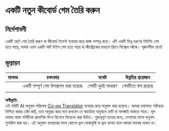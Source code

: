 <!--
CO_OP_TRANSLATOR_METADATA:
{
  "original_hash": "de5384c118e15e4d1d0eaa00fc01b112",
  "translation_date": "2025-08-26T01:10:19+00:00",
  "source_file": "4-typing-game/typing-game/assignment.md",
  "language_code": "bn"
}
-->
# একটি নতুন কীবোর্ড গেম তৈরি করুন

## নির্দেশাবলী

একটি ছোট গেম তৈরি করুন যা কীবোর্ড ইভেন্ট ব্যবহার করে কাজ সম্পন্ন করে। এটি একটি ভিন্ন ধরণের টাইপিং গেম হতে পারে, অথবা এমন একটি আর্ট টাইপ গেম হতে পারে যা কীস্ট্রোকের মাধ্যমে স্ক্রিনে পিক্সেল আঁকে। সৃজনশীল হোন!

## মূল্যায়ন

| মানদণ্ড | চমৎকার | যথেষ্ট | উন্নতির প্রয়োজন |
| -------- | ------------------------ | ------------------------ | ----------------- |
|          | একটি সম্পূর্ণ গেম উপস্থাপন করা হয়েছে | গেমটি খুবই সাধারণ | গেমটিতে বাগ রয়েছে |
|          |                          |                          |                   |

**অস্বীকৃতি**:  
এই নথিটি AI অনুবাদ পরিষেবা [Co-op Translator](https://github.com/Azure/co-op-translator) ব্যবহার করে অনুবাদ করা হয়েছে। আমরা যথাসাধ্য সঠিকতা নিশ্চিত করার চেষ্টা করি, তবে অনুগ্রহ করে মনে রাখবেন যে স্বয়ংক্রিয় অনুবাদে ত্রুটি বা অসঙ্গতি থাকতে পারে। মূল ভাষায় থাকা নথিটিকে প্রামাণিক উৎস হিসেবে বিবেচনা করা উচিত। গুরুত্বপূর্ণ তথ্যের জন্য, পেশাদার মানব অনুবাদ সুপারিশ করা হয়। এই অনুবাদ ব্যবহারের ফলে কোনো ভুল বোঝাবুঝি বা ভুল ব্যাখ্যা হলে আমরা দায়বদ্ধ থাকব না।